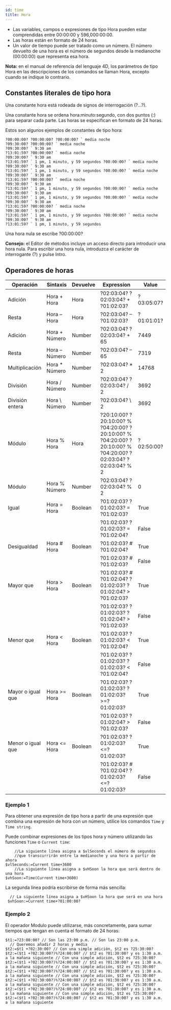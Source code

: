 ```yaml
---
id: time
title: Hora
---
```


- Las variables, campos o expresiones de tipo Hora pueden estar comprendidas entre 00:00:00 y 596,000:00:00.
- Las horas están en formato de 24 horas.
- Un valor de tiempo puede ser tratado como un número. El número devuelto de una hora es el número de segundos desde la medianoche (00:00:00) que representa esa hora.

**Nota:** en el manual de referencia del lenguaje 4D, los parámetros de tipo Hora en las descripciones de los comandos se llaman Hora, excepto cuando se indique lo contrario.

## Constantes literales de tipo hora

Una constante hora está rodeada de signos de interrogación (?...?).

Una constante hora se ordena hora:minuto:segundo, con dos puntos (:) para separar cada parte. Las horas se especifican en formato de 24 horas.

Estos son algunos ejemplos de constantes de tipo hora:

```4d
?00:00:00? ?00:00:00? ?00:00:00? ` media noche
?09:30:00? ?00:00:00? ` media noche
?09:30:00? ` 9:30 am
?13:01:59? ?00:00:00? ` media noche
?09:30:00? ` 9:30 am
?13:01:59? ` 1 pm, 1 minuto, y 59 segundos ?00:00:00? ` media noche
?09:30:00? ` 9:30 am
?13:01:59? ` 1 pm, 1 minuto, y 59 segundos ?00:00:00? ` media noche
?09:30:00? ` 9:30 am
?13:01:59? ?00:00:00? ` media noche
?09:30:00? ` 9:30 am
?13:01:59? ` 1 pm, 1 minuto, y 59 segundos ?00:00:00? ` media noche
?09:30:00? ` 9:30 am
?13:01:59? ` 1 pm, 1 minuto, y 59 segundos ?00:00:00? ` media noche
?09:30:00? ` 9:30 am
?13:01:59? ?00:00:00? ` media noche
?09:30:00? ` 9:30 am
?13:01:59? ` 1 pm, 1 minuto, y 59 segundos ?00:00:00? ` media noche
?09:30:00? ` 9:30 am
?13:01:59? ` 1 pm, 1 minuto, y 59 segundos
```

Una hora nula se escribe ?00:00:00?

**Consejo:** el Editor de métodos incluye un acceso directo para introducir una hora nula. Para escribir una hora nula, introduzca el carácter de interrogante (?) y pulse Intro.

## Operadores de horas

| Operación         | Sintaxis       | Devuelve | Expression                                                                                                   | Value      |
| ----------------- | -------------- | -------- | ------------------------------------------------------------------------------------------------------------ | ---------- |
| Adición           | Hora + Hora    | Hora     | ?02:03:04? ?02:03:04? + ?01:02:03?                                                                           | ?03:05:07? |
| Resta             | Hora – Hora    | Hora     | ?02:03:04? – ?01:02:03?                                                                                      | ?01:01:01? |
| Adición           | Hora + Número  | Number   | ?02:03:04? ?02:03:04? + 65                                                                                   | 7449       |
| Resta             | Hora – Número  | Number   | ?02:03:04? – 65                                                                                              | 7319       |
| Multiplicación    | Hora * Número  | Number   | ?02:03:04? * 2                                                                                               | 14768      |
| División          | Hora / Número  | Number   | ?02:03:04? ?02:03:04? / 2                                                                                    | 3692       |
| División entera   | Hora \ Número | Number   | ?02:03:04? \ 2                                                                                              | 3692       |
| Módulo            | Hora % Hora    | Hora     | ?20:10:00? ?20:10:00? % ?04:20:00? ?20:10:00? % ?04:20:00? ?20:10:00? % ?04:20:00? ?02:03:04? ?02:03:04? % 2 | ?02:50:00? |
| Módulo            | Hora % Número  | Number   | ?02:03:04? ?02:03:04? % 2                                                                                    | 0          |
| Igual             | Hora = Hora    | Boolean  | ?01:02:03? ?01:02:03? = ?01:02:03?                                                                           | True       |
|                   |                |          | ?01:02:03? ?01:02:03? = ?01:02:04?                                                                           | False      |
| Desigualdad       | Hora # Hora    | Boolean  | ?01:02:03? # ?01:02:04?                                                                                      | True       |
|                   |                |          | ?01:02:03? # ?01:02:03?                                                                                      | False      |
| Mayor que         | Hora > Hora    | Boolean  | ?01:02:03? # ?01:02:04? ?01:02:03? ?01:02:04? > ?01:02:03?                                                   | True       |
|                   |                |          | ?01:02:03? ?01:02:03? ?01:02:04? > ?01:02:03?                                                                | False      |
| Menor que         | Hora < Hora    | Boolean  | ?01:02:03? ?01:02:03? < ?01:02:04?                                                                           | True       |
|                   |                |          | ?01:02:03? ?01:02:03? ?01:02:03? < ?01:02:04?                                                                | False      |
| Mayor o igual que | Hora >= Hora   | Boolean  | ?01:02:03? ?01:02:03? ?01:02:03? >=?01:02:03?                                                                | True       |
|                   |                |          | ?01:02:03? ?01:02:04? > ?01:02:03?                                                                           | False      |
| Menor o igual que | Hora <= Hora   | Boolean  | ?01:02:03? ?01:02:03? <=?01:02:03?                                                                           | True       |
|                   |                |          | ?01:02:03? # ?01:02:04? ?01:02:03? <=?01:02:03?                                                              | False      |

### Ejemplo 1

Para obtener una expresión de tipo hora a partir de una expresión que combina una expresión de hora con un número, utilice los comandos `Time` y `Time string`.

Puede combinar expresiones de los tipos hora y número utilizando las funciones `Time` o `Current time`:

```4d
    //La siguiente línea asigna a $vlSeconds el número de segundos   
    //que transcurrirán entre la medianoche y una hora a partir de ahora
$vlSeconds:=Current time+3600
    //La siguiente línea asigna a $vHSoon la hora que será dentro de una hora
$vhSoon:=Time(Current time+3600)
```

La segunda línea podría escribirse de forma más sencilla:

```4d
  // La siguiente línea asigna a $vHSoon la hora que será en una hora
 $vhSoon:=Current time+?01:00:00?
```

### Ejemplo 2

El operador Modulo puede utilizarse, más concretamente, para sumar tiempos que tengan en cuenta el formato de 24 horas:

```4d
$t1:=?23:00:00? // Son las 23:00 p.m. // Son las 23:00 p.m.
  // Queremos añadir 2 horas y media
$t2:=$t1 +?02:30:00? // Con una simple adición, $t2 es ?25:30:00?
$t2:=($t1 +?02:30:00?)%?24:00:00? // $t2 es ?01:30:00? y es 1:30 a.m. a la mañana siguiente // Con una simple adición, $t2 es ?25:30:00?
$t2:=($t1 +?02:30:00?)%?24:00:00? // $t2 es ?01:30:00? y es 1:30 a.m. a la mañana siguiente // Con una simple adición, $t2 es ?25:30:00?
$t2:=($t1 +?02:30:00?)%?24:00:00? // $t2 es ?01:30:00? y es 1:30 a.m. a la mañana siguiente // Con una simple adición, $t2 es ?25:30:00?
$t2:=($t1 +?02:30:00?)%?24:00:00? // $t2 es ?01:30:00? y es 1:30 a.m. a la mañana siguiente // Con una simple adición, $t2 es ?25:30:00?
$t2:=($t1 +?02:30:00?)%?24:00:00? // $t2 es ?01:30:00? y es 1:30 a.m. a la mañana siguiente // Con una simple adición, $t2 es ?25:30:00?
$t2:=($t1 +?02:30:00?)%?24:00:00? // $t2 es ?01:30:00? y es 1:30 a.m. a la mañana siguiente
```
